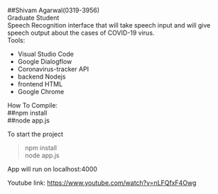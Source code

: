 ##Shivam Agarwal(0319-3956) <br />
Graduate Student <br />
Speech Recognition interface that will take speech input and will give speech output about the cases of COVID-19 virus. <br />
Tools:		<ul>
			<li>Visual Studio Code </li>
			<li> Google Dialogflow </li>
			<li>Coronavirus-tracker API </li>
			<li>backend Nodejs </li>
			<li>frontend HTML </li>
			<li>Google Chrome </li>
		</ul>

How To Compile: <br />
	##npm install <br />
	##node app.js <br />
    
To start the project <br />

> npm install <br />
> node app.js <br />

App will run  on localhost:4000 <br />

Youtube link: https://www.youtube.com/watch?v=nLFQfxF4Owg
